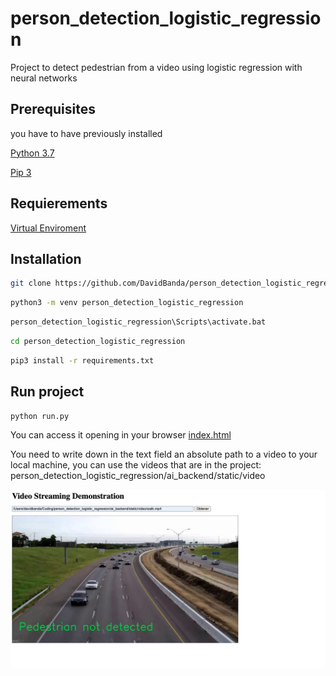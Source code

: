 # person_detection_logistic_regression

Project to detect pedestrian from a video using logistic regression with neural networks

## Prerequisites

you have to have previously installed

[Python 3.7](www.python.org)

[Pip 3](https://pip.pypa.io/en/stable/installing/)

## Requierements

[Virtual Enviroment](https://docs.python.org/3/tutorial/venv.html)

## Installation

```bash
git clone https://github.com/DavidBanda/person_detection_logistic_regression
```

```bash
python3 -m venv person_detection_logistic_regression
```

```bash
person_detection_logistic_regression\Scripts\activate.bat
```

```bash
cd person_detection_logistic_regression
```

```bash
pip3 install -r requirements.txt
```

## Run project

```bash
python run.py
```

You can access it opening in your browser [index.html](https://github.com/DavidBanda/person_detection_logistic_regression/blob/main/index.html)

You need to write down in the text field an absolute path to a video to your local machine, you can use the videos that are in the project: person_detection_logistic_regression/ai_backend/static/video

![alt text](https://github.com/DavidBanda/person_detection_logistic_regression/blob/main/prevs/path.png)
